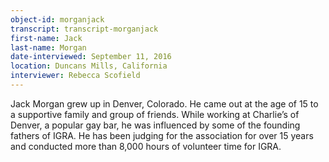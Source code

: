 ```yaml
---
object-id: morganjack    
transcript: transcript-morganjack  
first-name: Jack
last-name: Morgan
date-interviewed: September 11, 2016
location: Duncans Mills, California
interviewer: Rebecca Scofield
--- 
```

Jack Morgan grew up in Denver, Colorado. He came out at the age of 15 to a supportive family and group of friends. While working at Charlie’s of Denver, a popular gay bar, he was influenced by some of the founding fathers of IGRA. He has been judging for the association for over 15 years and conducted more than 8,000 hours of volunteer time for IGRA. 
